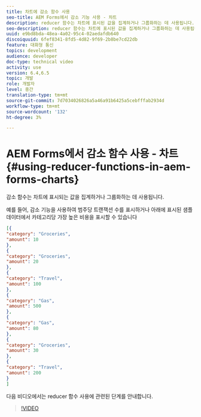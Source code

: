 ```yaml
---
title: 차트에 감소 함수 사용
seo-title: AEM Forms에서 감소 기능 사용 - 차트
description: reducer 함수는 차트에 표시된 값을 집계하거나 그룹화하는 데 사용됩니다.다음 비디오에서는 reducer 함수 사용에 관련된 단계를 안내합니다.
seo-description: reducer 함수는 차트에 표시된 값을 집계하거나 그룹화하는 데 사용됩니다.다음 비디오에서는 reducer 함수 사용에 관련된 단계를 안내합니다.
uuid: e9bd8bda-48ea-4a02-95c4-02aedafdb640
discoiquuid: 6fef8341-8fd5-4d82-9f69-2b8be7cd22db
feature: 대화형 통신
topics: development
audience: developer
doc-type: technical video
activity: use
version: 6.4,6.5
topic: 개발
role: 개발자
level: 중간
translation-type: tm+mt
source-git-commit: 7d7034026826a5a46a91b6425a5cebfffab2934d
workflow-type: tm+mt
source-wordcount: '132'
ht-degree: 3%

---
```



# AEM Forms에서 감소 함수 사용 - 차트{#using-reducer-functions-in-aem-forms-charts}

감소 함수는 차트에 표시되는 값을 집계하거나 그룹화하는 데 사용됩니다.


예를 들어, 감소 기능을 사용하여 범주당 트랜잭션 수를 표시하거나 아래에 표시된 샘플 데이터에서 카테고리당 가장 높은 비용을 표시할 수 있습니다

```json
[{
"category": "Groceries",
"amount": 10
},
{
"category": "Groceries",
"amount": 20
},
{
"category": "Travel",
"amount": 100
},
{
"category": "Gas",
"amount": 500
},
{
"category": "Gas",
"amount": 80
},
{
"category": "Groceries",
"amount": 30
},
{
"category": "Travel",
"amount": 200
}
]
```

다음 비디오에서는 reducer 함수 사용에 관련된 단계를 안내합니다.

>[!VIDEO](https://video.tv.adobe.com/v/21368/?quality=9&learn=on)

